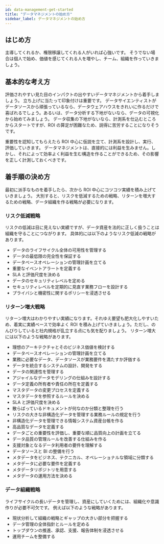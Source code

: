 ```yaml
---
id: data-management-get-started
title: "データマネジメントの始め方"
sidebar_label: データマネジメントの始め方
---
```


## はじめ方
主導してくれるか、権限移譲してくれる人がいれば心強いです。
そうでない場合は個人で始め、価値を感じてくれる人を増やし、チーム、組織を作っていきましょう。

## 基本的な考え方
評価されやすい見た目のインパクトの出やすいデータマネジメントから着手しましょう。
立ち上げに当たって印象付けは重要です。
データサイエンティストがデータソースから頑張っているなら、データウェアハウスをきれいに作るだけで喜ばれるでしょう。あるいは、データ分析する下地がないなら、データの可視化から始めてみましょう。
データ収集の下地がないなら、計測系を仕込むところからスタートですが、ROI の算定が困難なため、説得に苦労することになりそうです。

重要性を認知してもらえたら ROI 中心に仮説を立て、計測系を設計し、実行、評価していきます。
データマネジメントは、直接的には利益を生みません。しかし、それによって効率よく利益を生む構造を作ることができるため、その影響を正しく計測しておくべきです。

## 着手順の決め方
最初に派手なものを着手したら、次から ROI 中心にコツコツ実績を積み上げていきましょう。
大別すると、リスクを低減するための戦略、リターンを増大するための戦略、データ組織を作る戦略が必要になります。

### リスク低減戦略
リスクの低減は目に見えない実績ですが、データ資産を法的に正しく扱うことは組織を守ることにつながります。
具体的には以下のようなリスク低減の戦略があります。

- データのライフサイクル全体の可用性を管理する
- データの最低限の完全性を保証する
- データベースオペレーションの管理計画を立てる
- 重要なイベントアラートを定義する
- SLA と評価尺度を決める
- データのセキュリティレベルを定める
- セキュリティレベルを定期的に見直す業務フローを設計する
- プライバシと機密性に関するポリシーを浸透させる

### リターン増大戦略
リターン増大はわかりやすい実績になります。それゆえ要望も肥大化しやすいため、着実に実績ベースで効率よく ROI を積み上げていきましょう。ただし、のんびりしていると社内規格が乱立する点にも気を配りましょう。
リターン増大には以下のような戦略があります。

- 理想のアーキテクチャとそのビジネス価値を検討する
- データベースオペレーションの管理計画を立てる
- 業務に必要なデータ、データソースが業務要件を満たすか評価する
- データを統合するシステムの設計、開発をする
- データの関連性を管理する
- アジャイルなデータモデリングの仕組みを設計する
- データ定義の所有者や責任の所在を定義する
- マスタデータの変更プロセスを定義する
- マスタデータを参照するルールを決める
- SLA と評価尺度を決める
- 散らばっているドキュメントが何なのか分類と整理を行う
- リスクの大きな非構造化データを管理する業務ルールの規定を行う
- 非構造化データを管理できる情報システム資産台帳を作る
- 高品質なデータを定義する
- データごとの重要性を評価し、重要な順に品質向上の計画を立てる
- データ品質の管理ルールを改善する仕組みを作る
- 支援対象となるデータ利用者の要件を理解する
- データソースと BI の整備を行う
- メタデータをビジネス、テクニカル、オペレーショナルな領域に分類する
- メタデータに必要な要件を定義する
- メタデータリポジトリを用意する
- メタデータの運用方法を決める

### データ組織戦略
ライフサイクルの長いデータを管理し、資産にしていくためには、組織化や意識作りが必要不可欠です。
例えば以下のような戦略があります。

- 現状分析して組織の戦略とギャップの大きい部分を把握する
- データ管理の全体指針とルールを定める
- トップダウンの推進、承認、支援、報告体制を浸透させる
- 運用チームを整備する
